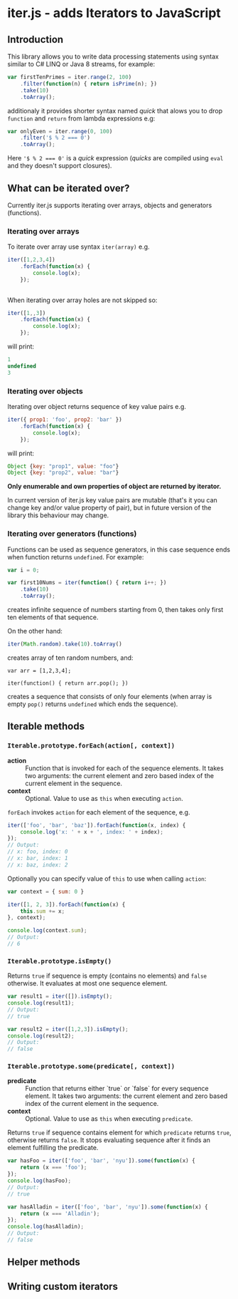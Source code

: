 
# iter.js - adds Iterators to JavaScript

## Introduction
This library allows you to write data processing statements using syntax similar to C# LINQ or Java 8 streams, for example:
```javascript
var firstTenPrimes = iter.range(2, 100)
    .filter(function(n) { return isPrime(n); })
    .take(10)
    .toArray();
```
additionaly it provides shorter syntax named _quick_ that alows you to drop `function` and `return` from lambda expressions e.g:
```javascript
var onlyEven = iter.range(0, 100)
    .filter('$ % 2 === 0')
    .toArray();
```
Here `'$ % 2 === 0'` is a _quick_ expression (_quicks_ are compiled using `eval` and they doesn't support closures).

## What can be iterated over?
Currently iter.js supports iterating over arrays, objects and generators (functions).

### Iterating over arrays
To iterate over array use syntax `iter(array)` e.g.
```javascript
iter([1,2,3,4])
	.forEach(function(x) {
    	console.log(x);
    });
    	
```
When iterating over array holes are not skipped so:
```javascript
iter([1,,3])
	.forEach(function(x) {
    	console.log(x);
    });	
```
will print:
```javascript
1
undefined
3
```

### Iterating over objects
Iterating over object returns sequence of key value pairs e.g.
```javascript
iter({ prop1: 'foo', prop2: 'bar' })
	.forEach(function(x) {
    	console.log(x);
    });
```
will print:
```javascript
Object {key: "prop1", value: "foo"}
Object {key: "prop2", value: "bar"}
```
**Only enumerable and own properties of object are returned by iterator.**

In current version of iter.js key value pairs are mutable (that's it you can change key and/or value property of pair), but in future version of the library this behaviour may change.

### Iterating over generators (functions)
Functions can be used as sequence generators, in this case sequence ends when function returns `undefined`.
For example:
```javascript
var i = 0;

var first10Nums = iter(function() { return i++; })
	.take(10)
    .toArray();

```
creates infinite sequence of numbers starting from 0, then takes only first ten elements of that sequence.

On the other hand:
```javascript
iter(Math.random).take(10).toArray()
```
creates array of ten random numbers, and:
```
var arr = [1,2,3,4];

iter(function() { return arr.pop(); })
```
creates a sequence that consists of only four elements (when array is empty `pop()` returns `undefined` which ends the sequence).

## Iterable methods

### `Iterable.prototype.forEach(action[, context])`
<dl>
  <dt><strong>action</strong></dt>
  <dd>Function that is invoked for each of the sequence elements. It takes two arguments: the current element and zero based index of the current element in the sequence.</dd>

  <dt><strong>context</strong></dt>
  <dd>Optional. Value to use as <code>this</code> when executing <code>action</code>.</dd>
</dl>

`forEach` invokes `action` for each element of the sequence, e.g.
```javascript
iter(['foo', 'bar', 'baz']).forEach(function(x, index) {
	console.log('x: ' + x + ', index: ' + index);
});
// Output:
// x: foo, index: 0
// x: bar, index: 1
// x: baz, index: 2
```

Optionally you can specify value of `this` to use when calling `action`:
```javascript
var context = { sum: 0 }

iter([1, 2, 3]).forEach(function(x) {
	this.sum += x;
}, context);

console.log(context.sum);
// Output:
// 6
```

### `Iterable.prototype.isEmpty()`
Returns `true` if sequence is empty (contains no elements) and `false` otherwise. It evaluates at most one sequence element.
```javascript
var result1 = iter([]).isEmpty();
console.log(result1);
// Output:
// true

var result2 = iter([1,2,3]).isEmpty();
console.log(result2);
// Output:
// false
```

### `Iterable.prototype.some(predicate[, context])`
<dl>
  <dt><strong>predicate</strong></dt>
  <dd>Function that returns either `true` or `false` for every sequence element. It takes two arguments: the current element and zero based index of the current element in the sequence.</dd>

  <dt><strong>context</strong></dt>
  <dd>Optional. Value to use as <code>this</code> when executing <code>predicate</code>.</dd>
</dl>

Returns `true` if sequence contains element for which `predicate` returns `true`, otherwise returns `false`. It stops evaluating sequence after it finds an element fulfilling the predicate.

```javascript
var hasFoo = iter(['foo', 'bar', 'nyu']).some(function(x) {
	return (x === 'foo');
});
console.log(hasFoo);
// Output:
// true

var hasAlladin = iter(['foo', 'bar', 'nyu']).some(function(x) {
	return (x === 'Alladin');
});
console.log(hasAlladin);
// Output:
// false
```

## Helper methods

## Writing custom iterators
